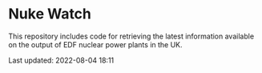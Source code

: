 # Nuke Watch

This repository includes code for retrieving the latest information available on the output of EDF nuclear power plants in the UK.

Last updated: 2022-08-04 18:11